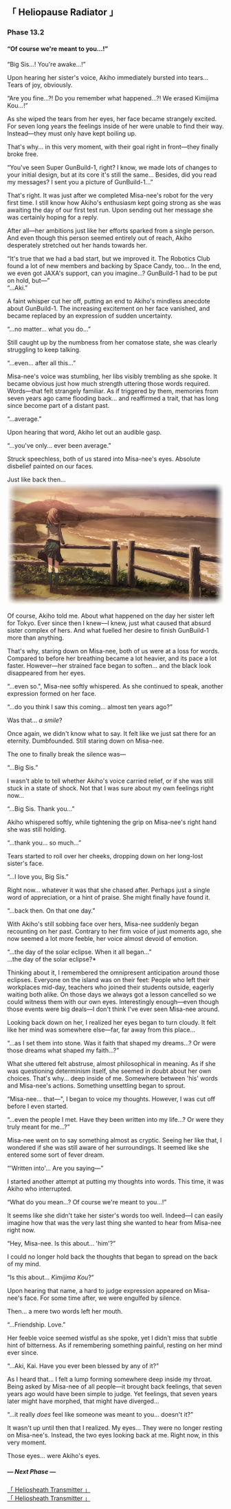 <link rel="stylesheet" href="libs/fontawesome/css/fontawesome.min.css">
<link rel="stylesheet" href="libs/st-action-panel/st-action-panel.css">

<link rel="stylesheet" href="Phase 13.fonts.roboto.css">
<link rel="stylesheet" href="Phase 13.fonts.opensans.css">
<link rel="stylesheet" href="Phase 13.fonts.sourcesanspro.css">
<link rel="stylesheet" href="Phase 13.fonts.notosans.css">
<link rel="stylesheet" href="Phase 13.fonts.berenis.css">
<link rel="stylesheet" href="Phase 13.fonts.futura.css">
<link rel="stylesheet" href="Phase 13.styles.story.general.css">
<link rel="stylesheet" href="Phase 13.styles.story.css">
<link rel="stylesheet" href="Phase 13.styles.twipo.css">
<link rel="stylesheet" href="Phase 13.styles.headers.css">
<link rel="stylesheet" href="Phase 13.styles.text.css">
<link rel="stylesheet" href="Phase 13.styles.actionpanel.css">
<link rel="stylesheet" href="Phase 13.styles.responsive.css">

<div id="actionpanel"></div>

<div class="story-text">

<div class="story-chapter-fadein story-chapter-fade"></div>
<div class="story-chapter-phase"></div>
<div class="story-chapter">

## 「 Heliopause Radiator 」
### Phase 13.2
#### “Of course we're meant to you...!”

<div class="story-chapter-text">

<div class="text-quoted">“Big Sis...! You're awake...!”</div>

Upon hearing her sister's voice, Akiho immediately bursted into tears... Tears of joy, obviously.

<div class="text-quoted">“Are you fine...?! Do you remember what happened...?! We erased Kimijima Kou...!”</div>

As she wiped the tears from her eyes, her face became strangely excited. For seven long years the feelings inside of her were unable to find their way. Instead—they must only have kept boiling up.

That's why... in this very moment, with their goal right in front—they finally broke free.

<div class="text-quoted">“You've seen Super GunBuild-1, right? I know, we made lots of changes to your initial design, but at its core it's still the same... Besides, did you read my messages? I sent you a picture of GunBuild-1...”</div>

That's right. It was just after we completed Misa-nee's robot for the very first time. I still know how Akiho's enthusiasm kept going strong as she was awaiting the day of our first test run. Upon sending out her message she was certainly hoping for a reply.

After all—her ambitions just like her efforts sparked from a single person. And even though this person seemed entirely out of reach, Akiho desperately stretched out her hands towards her.

<div class="text-quoted">“It's true that we had a bad start, but we improved it. The Robotics Club found a lot of new members and backing by Space Candy, too... In the end, we even got JAXA's support, can you imagine...? GunBuild-1 had to be put on hold, but—”</div>

<div class="text-quoted">“...Aki.”</div>

A faint whisper cut her off, putting an end to Akiho's mindless anecdote about GunBuild-1. The increasing excitement on her face vanished, and became replaced by an expression of sudden uncertainty.

<div class="text-quoted">“...no matter... what you do...”</div>

Still caught up by the numbness from her comatose state, she was clearly struggling to keep talking.

<div class="text-quoted">“...even... after all this...”</div>

Misa-nee's voice was stumbling, her libs visibly trembling as she spoke. It became obvious just how much strength uttering those words required. Words—that felt strangely familiar. As if triggered by them, memories from seven years ago came flooding back... and reaffirmed a trait, that has long since become part of a distant past.

<!-- Almost confirming my own thoughts, what should finally leave Misa-nee's mouth was— -->

<div class="text-quoted">“...average.”</div>

Upon hearing that word, Akiho let out an audible gasp.

<div class="text-quoted">“...you've only... ever been average.”</div>

Struck speechless, both of us stared into Misa-nee's eyes. Absolute disbelief painted on our faces.

<div class="text-italic">Just like back then...</div>

<div class="story-image"><img src="images/EV_MIS005B.PNG"></div>

Of course, Akiho told me. About what happened on the day her sister left for Tokyo. Ever since then I knew—I knew, just what caused that absurd sister complex of hers. And what fuelled her desire to finish GunBuild-1 more than anything.

That's why, staring down on Misa-nee, both of us were at a loss for words. Compared to before her breathing became a lot heavier, and its pace a lot faster. However—her strained face began to soften... and the black look disappeared from her eyes.

<span class="text-quoted-inline">“...even so."</span>, Misa-nee softly whispered. As she continued to speak, another expression formed on her face.

<div class="text-quoted">“...do you think I saw this coming... almost ten years ago?”</div>

Was that... <i>a smile</i>?

Once again, we didn't know what to say. It felt like we just sat there for an eternity. Dumbfounded. Still staring down on Misa-nee.

The one to finally break the silence was—

<div class="text-quoted">“...Big Sis.”</div>

I wasn't able to tell whether Akiho's voice carried relief, or if she was still stuck in a state of shock. Not that I was sure about my own feelings right now...

<div class="text-quoted">“...Big Sis. Thank you...”</div>

Akiho whispered softly, while tightening the grip on Misa-nee's right hand she was still holding.

<div class="text-quoted">“...thank you... so much...”</div>

Tears started to roll over her cheeks, dropping down on her long-lost sister's face. 

<div class="text-quoted">“...I love you, Big Sis.”</div>

Right now... whatever it was that she chased after. Perhaps just a single word of appreciation, or a hint of praise. She might finally have found it. 

<div class="text-quoted">“...back then. On that one day.”</div>

With Akiho's still sobbing face over hers, Misa-nee suddenly began recounting on her past. Contrary to her firm voice of just moments ago, she now seemed a lot more feeble, her voice almost devoid of emotion.

<div class="text-quoted">“...the day of the solar eclipse. When it all began...”</div>

<div class="text-italic-quoted">...the day of the solar eclipse?*</div>

Thinking about it, I remembered the omnipresent anticipation around those eclipses. Everyone on the island was on their feet: People who left their workplaces mid-day, teachers who joined their students outside, eagerly waiting both alike. On those days we always got a lesson cancelled so we could witness them with our own eyes. Interestingly enough—even though those events were big deals—I don't think I've ever seen Misa-nee around.

Looking back down on her, I realized her eyes began to turn cloudy. It felt like her mind was somewhere else—far, far away from this place...

<div class="text-quoted">“...as I set them into stone. Was it faith that shaped my dreams...? Or were those dreams what shaped my faith...?”</div>

What she uttered felt abstruse, almost philosophical in meaning. As if she was questioning determinism itself, she seemed in doubt about her own choices. That's why... deep inside of me. Somewhere between 'his' words and Misa-nee's actions. Something unsettling began to sprout.

<span class="text-quoted-inline">“Misa-nee... that—"</span>, I began to voice my thoughts. However, I was cut off before I even started.

<div class="text-quoted">“...even the people I met. Have they been written into my life...? Or were they truly meant for me...?”</div>

Misa-nee went on to say something almost as cryptic. Seeing her like that, I wondered if she was still aware of her surroundings. It seemed like she entered some sort of fever dream.

<div class="text-quoted">“'Written into'... Are you saying—”</div>

I started another attempt at putting my thoughts into words. This time, it was Akiho who interrupted.

<div class="text-quoted">“What do you mean...? Of course we're meant to you...!”</div>

It seems like she didn't take her sister's words too well. Indeed—I can easily imagine how that was the very last thing she wanted to hear from Misa-nee right now.

<div class="text-quoted">“Hey, Misa-nee. Is this about... 'him'?”</div>

I could no longer hold back the thoughts that began to spread on the back of my mind.

<div class="text-quoted">“Is this about... <i>Kimijima Kou</i>?”</div>

Upon hearing that name, a hard to judge expression appeared on Misa-nee's face. For some time after, we were engulfed by silence.

Then... a mere two words left her mouth.

<div class="text-quoted">“...Friendship. Love.”</div>

Her feeble voice seemed wistful as she spoke, yet I didn't miss that subtle hint of bitterness. As if remembering something painful, resting on her mind ever since.

<div class="text-quoted">“...Aki, Kai. Have you ever been blessed by any of it?”</div>

As I heard that... I felt a lump forming somewhere deep inside my throat. Being asked by Misa-nee of all people—it brought back feelings, that seven years ago would have been simple to judge. Yet feelings, that seven years later might have morphed, that might have diverged...

<div class="text-quoted">“...it really <i>does</i> feel like someone was meant to you... doesn't it?”</div>

It wasn't up until then that I realized. My eyes... They were no longer resting on Misa-nee's. Instead, the two eyes looking back at me. Right now, in this very moment.

Those eyes... were Akiho's eyes.

</div>
</div>

<div class="story-chapter-fadeout story-chapter-fade"></div>


##### — Next Phase —
<div class="h5"><a href="Phase 13.3.html">「 Heliosheath Transmitter 」</a></div>
<div class="h5-white"><a href="Phase 13.3.html">「 Heliosheath Transmitter 」</a></div>

</div>

<script src="libs/popper.js"></script>
<script src="libs/tippy.js"></script>
<script src="libs/jquery.js"></script>
<script src="libs/st-action-panel/st-action-panel.js"></script>

<script src="Phase 13.scripts.glossary.js"></script>
<script src="Phase 13.scripts.actionpanel.js"></script>